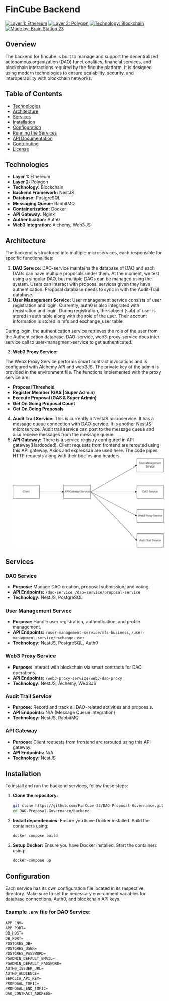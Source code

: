 # FinCube Backend

[![Layer 1: Ethereum](https://img.shields.io/badge/Layer%201-Ethereum-blue)](https://ethereum.org/)
[![Layer 2: Polygon](https://img.shields.io/badge/Layer%202-Polygon-blueviolet)](https://polygon.technology/)
[![Technology: Blockchain](https://img.shields.io/badge/Technology-Blockchain-lightgrey)](https://www.blockchain.com/)
[![Made by: Brain Station 23](https://img.shields.io/badge/Made%20by-Brain%20Station%2023-green)](https://brainstation-23.com/)

## Overview

The backend for fincube is built to manage and support the decentralized autonomous organization (DAO) functionalities, financial services, and blockchain interactions required by the fincube platform. It is designed using modern technologies to ensure scalability, security, and interoperability with blockchain networks.

## Table of Contents

- [Technologies](#technologies)
- [Architecture](#architecture)
- [Services](#services)
- [Installation](#installation)
- [Configuration](#configuration)
- [Running the Services](#running-the-services)
- [API Documentation](#api-documentation)
- [Contributing](#contributing)
- [License](#license)

## Technologies

- **Layer 1:** Ethereum
- **Layer 2:** Polygon
- **Technology:** Blockchain
- **Backend Framework:** NestJS
- **Database:** PostgreSQL
- **Messaging Queue:** RabbitMQ
- **Containerization:** Docker
- **API Gateway:** Nginx
- **Authentication:** Auth0
- **Web3 Integration:** Alchemy, Web3JS

## Architecture

The backend is structured into multiple microservices, each responsible for specific functionalities:

1. **DAO Service:** DAO-service maintains the database of DAO and each DAOs can have multiple proposals under them. At the moment, we test using a singular DAO, but multiple DAOs can be managed using the system. Users can interact with proposal services given they have authentication. Proposal database needs to sync in with the Audit-Trail database. 
2. **User Management Service:** User management service consists of user registration and login. Currently, auth0 is also integrated with registration and login. 
During registration, the subject (sub) of user is stored in auth table along with the role of the user. Their account information is stored in mfs and exchange_user table. 

During login, the authentication service retrieves the role of the user from the Authentication database. DAO-service, web3-proxy-service does inter service call to user-managment-service to get authenticated.

3. **Web3 Proxy Service:** 

The Web3 Proxy Service performs smart contract invocations and is configured with Alchemy API and web3JS. The private key of the admin is provided in the environment file. The functions implemented with the proxy service are:

- **Proposal Threshold**
- **Register Member (GAS | Super Admin)**
- **Execute Proposal (GAS & Super Admin)**
- **Get On Going Proposal Count**
- **Get On Going Proposals**

4. **Audit Trail Service:** This is currently a NestJS microservice. It has a message queue connection with DAO-service. It is another NestJS microservice. Audit trail service can post to the message queue and also receive messages from the message queue. 
5. **API Gateway:** There is a service registry configured in API gateway(Hardcoded). Client requests from frontend are rerouted using this API gateway. Axios and expressJS are used here. The code pipes HTTP requests along with their bodies and headers.
![API gateway](APIgateway.jpg)


## Services

### DAO Service

- **Purpose:** Manage DAO creation, proposal submission, and voting.
- **API Endpoints:** `/dao-service`, `/dao-service/proposal-service`
- **Technology:** NestJS, PostgreSQL

### User Management Service

- **Purpose:** Handle user registration, authentication, and profile management.
- **API Endpoints:** `/user-management-service/mfs-business`, `/user-management-service/exchange-user`
- **Technology:** NestJS, PostgreSQL, Auth0

### Web3 Proxy Service

- **Purpose:** Interact with blockchain via smart contracts for DAO operations.
- **API Endpoints:** `/web3-proxy-service/web3-dao-proxy`
- **Technology:** NestJS, Alchemy, Web3JS

### Audit Trail Service

- **Purpose:** Record and track all DAO-related activities and proposals.
- **API Endpoints:** N/A (Message Queue integration)
- **Technology:** NestJS, RabbitMQ

### API Gateway

- **Purpose:** Client requests from frontend are rerouted using this API gateway.
- **API Endpoints:** N/A
- **Technology:** NestJS

## Installation

To install and run the backend services, follow these steps:

1. **Clone the repository:**
    ```bash
    git clone https://github.com/FinCube-23/DAO-Proposal-Governance.git
    cd DAO-Proposal-Governance/backend
    ```

2. **Install dependencies:**
    Ensure you have Docker installed. Build the containers using:
    ```bash
    docker compose build
    ```

3. **Setup Docker:**
    Ensure you have Docker installed. Start the containers using:
    ```bash
    docker-compose up 
    ```

## Configuration

Each service has its own configuration file located in its respective directory. Make sure to set the necessary environment variables for database connections, Auth0, and blockchain API keys.

### Example `.env` file for DAO Service:
```plaintext
APP_ENV=
APP_PORT=
DB_HOST=
DB_PORT=
POSTGRES_DB=
POSTGRES_USER=
POSTGRES_PASSWORD=
PGADMIN_DEFAULT_EMAIL=
PGADMIN_DEFAULT_PASSWORD=
AUTH0_ISSUER_URL= 
AUTH0_AUDIENCE= 
SEPOLIA_API_KEY=
PROPOSAL_TOPIC=
PROPOSAL_END_TOPIC=
DAO_CONTRACT_ADDRESS= 

 ```
